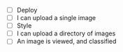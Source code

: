 - [ ] Deploy
- [ ] I can upload a single image
- [ ] Style
- [ ] I can upload a directory of images
- [ ] An image is viewed, and classified